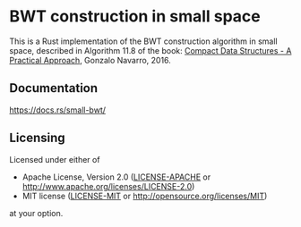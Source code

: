 # BWT construction in small space

This is a Rust implementation of the BWT construction algorithm in small space,
described in Algorithm 11.8 of the book:
[Compact Data Structures - A Practical Approach](https://users.dcc.uchile.cl/~gnavarro/CDSbook/),
Gonzalo Navarro, 2016.

## Documentation

https://docs.rs/small-bwt/

## Licensing

Licensed under either of

 * Apache License, Version 2.0
   ([LICENSE-APACHE](LICENSE-APACHE) or http://www.apache.org/licenses/LICENSE-2.0)
 * MIT license
   ([LICENSE-MIT](LICENSE-MIT) or http://opensource.org/licenses/MIT)

at your option.
